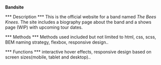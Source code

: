 **Bandsite**


*** Description ***
This is the official website for a band named *The Bees Knees*. The site includes a biography page about the band and a shows page (WIP) with upcoming tour dates.

*** Methods ***
Methods used included but not limited to html, css, scss, BEM naming strategy, flexbox, responsive design..

*** Functions ***
interactive hover effects, responsive design based on screen sizes(mobile, tablet and desktop)..